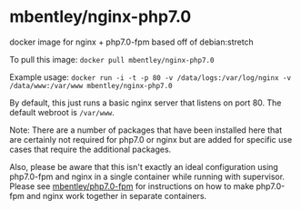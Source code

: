 mbentley/nginx-php7.0
=====================

docker image for nginx + php7.0-fpm
based off of debian:stretch

To pull this image:
`docker pull mbentley/nginx-php7.0`

Example usage:
`docker run -i -t -p 80 -v /data/logs:/var/log/nginx -v /data/www:/var/www mbentley/nginx-php7.0`

By default, this just runs a basic nginx server that listens on port 80.  The default webroot is `/var/www`.

Note:  There are a number of packages that have been installed here that are certainly not required for php7.0 or nginx but are added for specific use cases that require the additional packages.

Also, please be aware that this isn't exactly an ideal configuration using php7.0-fpm and nginx in a single container while running with supervisor.  Please see [mbentley/php7.0-fpm](https://github.com/mbentley/docker-php7.0-fpm) for instructions on how to make php7.0-fpm and nginx work together in separate containers.
